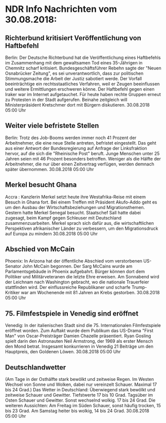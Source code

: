 # NDR Info Nachrichten vom 30.08.2018:


## Richterbund kritisiert Veröffentlichung von Haftbefehl
Berlin: Der Deutsche Richterbund hat die Veröffentlichung eines Haftbefehls im Zusammenhang mit dem gewaltsamen Tod eines 35-Jährigen in Chemnitz scharf kritisiert. Bundesgeschäftsführer Rebehn sagte der "Neuen Osnabrücker Zeitung", es sei unverantwortlich, dass zur politischen Stimmungsmache die Arbeit der Justiz sabotiert werde. Der Vorfall beeinträchtige ein rechtsstaatliches Verfahren, weil er Zeugen beeinflussen und weitere Ermittlungen erschweren könne. Der Haftbefehl gegen einen Iraker war im Internet aufgetauchet. Für heute haben rechte Gruppen erneut zu Protesten in der Stadt aufgerufen. Beinahe zeitgleich will Ministerpräsident Kretschmer dort mit Bürgern diskutieren. 30.08.2018 05:00 Uhr 

## Weiter viele befristete Stellen
Berlin: Trotz des Job-Booms werden immer noch 41 Prozent der Arbeitnehmer, die eine neue Stelle antreten, befristet eingestellt. Das geht aus einer Antwort der Bundesregierung auf Anfrage der Linksfraktion hervor, auf die sich die "Rheinische Post" beruft. Junge Menschen unter 25 Jahren seien mit 46 Prozent besonders betroffen. Weniger als die Hälfte der Arbeitnehmer, die nur über einen Zeitvertrag verfügen, werden demnach später übernommen. 30.08.2018 05:00 Uhr 

## Merkel besucht Ghana
Accra : Kanzlerin Merkel setzt heute ihre Westafrika-Reise mit einem Besuch in Ghana fort. Bei einem Treffen mit Präsident Akufo-Addo geht es um den Ausbau der Wirtschaftsbeziehungen und Migrationsthemen. Gestern hatte Merkel Senegal besucht. Staatschef Sall hatte dabei zugesagt, beim Kampf gegen Schleuser mit Deutschland zusammenzuarbeiten. Merkel sprach sich dafür aus, die wirtschaftlichen Perspektiven afrikanischer Länder zu verbessern, um den Migrationsdruck auf Europa zu mindern 30.08.2018 05:00 Uhr 

## Abschied von McCain
Phoenix: In Arizona hat der öffentliche Abschied vom verstorbenen US-Senator John McCain begonnen. Der Sarg McCains  wurde am Parlamentsgebäude in Phoenix aufgebahrt. Bürger können dort dem Politiker und Militärveteranen die letzte Ehre erweisen. Am Sonnabend wird der Leichnam nach Washington gebracht, wo die nationale Trauerfeier stattfinden wird. Der einflussreiche Republikaner und scharfe Trump-Kritiker war am Wochenende mit 81 Jahren an Krebs gestorben. 30.08.2018 05:00 Uhr 

## 75. Filmfestspiele in Venedig sind eröffnet
Venedig: In der italienischen Stadt sind die 75. Internationalen Filmfestspiele eröffnet worden. Zum Auftakt wurde dem Publikum das US-Drama "First Man" von Oscar-Preisträger Damien Chazelle präsentiert. Ryan Gosling spielt darin den Astronauten Neil Armstrong, der 1969 als erster Mensch den Mond betrat. Insgesamt konkurrieren in Venedig 21 Beiträge um den Hauptpreis, den Goldenen Löwen. 30.08.2018 05:00 Uhr 

## Deutschlandwetter
(Am Tage in der Osthälfte stark bewölkt und zeitweise Regen. Im Westen Wechsel von Sonne und Wolken, dabei nur vereinzelt Schauer. Maximal 17 bis 24 Grad.) Das Wetter in Deutschland: Überwiegend stark bewölkt und zeitweise Schauer und Gewitter. Tiefstwerte 17 bis 10 Grad. Tagsüber im Osten Schauer und Gewitter. Sonst wechselnd wolkig. 17 bis 24 Grad. Die weiteren Aussichten: Am Freitag im Süden Schauer, sonst häufig trocken, 15 bis 23 Grad. Am Samstag heiter bis wolkig, 14 bis 24 Grad. 30.08.2018 05:00 Uhr 
